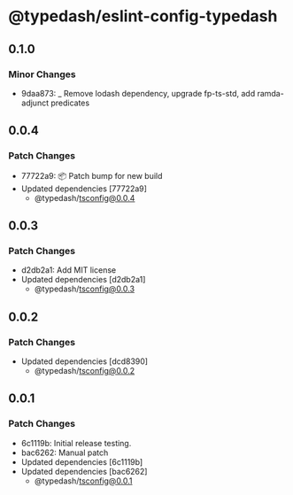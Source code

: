 # @typedash/eslint-config-typedash

## 0.1.0

### Minor Changes

- 9daa873: \_ Remove lodash dependency, upgrade fp-ts-std, add ramda-adjunct predicates

## 0.0.4

### Patch Changes

- 77722a9: 📦 Patch bump for new build
- Updated dependencies [77722a9]
  - @typedash/tsconfig@0.0.4

## 0.0.3

### Patch Changes

- d2db2a1: Add MIT license
- Updated dependencies [d2db2a1]
  - @typedash/tsconfig@0.0.3

## 0.0.2

### Patch Changes

- Updated dependencies [dcd8390]
  - @typedash/tsconfig@0.0.2

## 0.0.1

### Patch Changes

- 6c1119b: Initial release testing.
- bac6262: Manual patch
- Updated dependencies [6c1119b]
- Updated dependencies [bac6262]
  - @typedash/tsconfig@0.0.1
